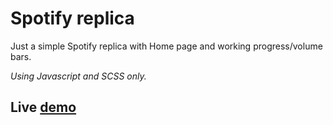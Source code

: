 # Spotify replica

Just a simple Spotify replica with Home page and working progress/volume bars.

*Using Javascript and SCSS only.*


## Live [demo](https://benoitpetit.fr/test_creations/spotify_replica)
